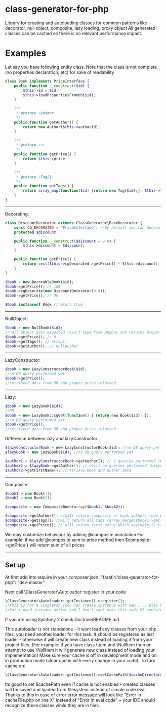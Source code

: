 class-generator-for-php
=======================

Library for creating and autoloading classes for common patterns like decorator, null object, composite, lazy loading, proxy object
All generated classes can be cached so there is no relevant performance impact.

Examples
========

Let say you have following entity class. Note that the class is not complete (no properties declaration, etc) for sake of readability
```php
class Book implements PriceInterface {
    public function __construct($id) {
        $this->id = $id;
        $this->loadPropertiesFromDb($id);
    }

    /**
     * @return \Author
     */
    public function getAuthor() {
        return new Author($this->authorId);
    }

    /**
     * @return int
     */
    public function getPrice() {
        return $this->price;
    }

    /**
     * @return \Tag[]
     */
    public function getTags() {
        return array_map(function($id) {return new Tag($id);}, $this->tagsIds);
    }
}
```
___________
Decorating:

```php
class DiscountDecorator extends ClassGenerator\BaseDecorator {
    const CG_DECORATED = 'PriceInterface'; //by default you can decorate any class. This const will restrict to given interface or class
    protected $discount;

    public function __construct($discount = 0.8) {
        $this->discount = $discount;
    }

    public function getPrice() {
        return ceil($this->cgDecorated->getPrice() * $this->discount);
    }
}

$book = new DecorableBook($id);
$book->getPrice(); // 100
$book->cgDecorate(new DiscountDecorator(0.9));
$book->getPrice(); // 90

$book instanceof Book //return true
```
___________
NullObject:

```php
$book = new NullBook($id);
//null object gets expected result type from phpDoc and returns proper empty value
$book->getPrice(); // 0
$book->getTags(); // array()
$book->getAuthor(); // NullAuthor
```
___________
LazyConstructor:

```php
$book = new LazyConstructorBook($id);
//no DB query performed yet
$book->getPrice();
//retrieved data from DB and proper price returned
```
_____
Lazy:

```php
$book = new LazyBook($id);
//OR
$book = new LazyBook::cgGet(function() { return new Book($id); });
//no DB query performed yet
$book->getPrice();
//retrieved data from DB and proper price returned
```

Difference between lazy and lazyConstructor:
```php
$lazyConstructorBook = new LazyConstructorBook($id); //no DB query performed yet
$lazyBook = new LazyBook($id); //no DB query performed yet

$author1 = $lazyConstructorBook->getAuthor(); // 2 queries performed (book and author)
$author2 = $lazyBook->getAuthor(); // still no queries performed (LazyAuthor returned)
$author2->getFirstName(); //retrieve book and author data
```
__________
Composite:

```php
$book1 = new Book(1);
$book2 = new Book(2);

$composite = new CompositeBook(array($book1, $book2));

$composite->getAuthor(); //will return composite of book authors (new CompositeAuthor(array($book1->getAuthor(), $book2->getAuthor())))
$composite->getTags(); //will return all tags (array_merge($book1->getTags(), $book2->getTags()))
$composite->getPrice(); // will return first value which evaluate to true
```

We may customize behaviour by adding @composite annotation
For example: if we add @composite sum to price method then $composite->getPrice() will return sum of all prices

______
Set up
------

At first add into require in your composer.json: "farafiri/class-generator-for-php": "dev-master"

Next call \ClassGenerator\Autoloader::register in your code

```php
\ClassGenerator\Autoloader::getInstance()->register();
//this is not a Singleton (you can create instance with new ..., also method setInstance is available)
//but i need instance getter and I don't want make this code DI container dependent
```

If you are using Symfony 2 check Doctrine\README.md

This autoloader is not standalone - it wont load any classes from your php files, you need another loader for this task.
It should be registered as last loader - otherwise it will create new class instead of loading it from your project files. (For example: if you have class \Item and \NullItem then on attempt to use \NullItem it will generate new class instead of loading your implementation)
Make sure your cache is off in development mode and on in production mode (clear cache with every change in your code).
To turn cache on:
```php
\ClassGenerator\Autoloader::getInstance()->setCachePath($cacheDirectoryPath)->setEnabledCache(true);
```
Its good to set $cachePath even if cache is not enabled - created classes will be saved and loaded from filesystem instead of simple code eval.
Thanks to this in case of error error message will look like "Error in cacheFile.php on line X" instead of "Error in eval code" + your IDE should
recognize these classes while they are in files.


